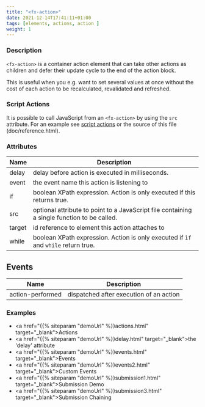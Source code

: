```yaml
---
title: "<fx-action>"
date: 2021-12-14T17:41:11+01:00
tags: [elements, actions, action ]
weight: 1
---
```


### Description

`<fx-action>` is a container action element that can take other actions
as children and defer their update cycle to the end of the action block.

This is useful when you e.g. want to set several values at once without the cost of 
each action to be recalculated, revalidated and refreshed.

### Script Actions

It is possible to call JavaScript from an `<fx-action>` by using the `src` attribute. For an example
see [script actions](../demo/script-actions.html) or the source of this file (doc/reference.html).

### Attributes

| Name | Description |
|------|-------------|
| delay | delay before action is executed in milliseconds. |
| event | the event name this action is listening to |
| if | boolean XPath expression. Action is only executed if this returns true. |
| src | optional attribute to point to a JavaScript file containing a single function to be called. |
| target | id reference to element this action attaches to |
| while | boolean XPath expression. Action is only executed if `ìf` and `while` return true. |

## Events

| Name | Description |
|------|-------------|
| action-performed | dispatched after execution of an action |


### Examples

* <a href="{{% siteparam "demoUrl" %}}actions.html" target="_blank">Actions</a>
* <a href="{{% siteparam "demoUrl" %}}delay.html" target="_blank">the 'delay' attribute</a>
* <a href="{{% siteparam "demoUrl" %}}events.html" target="_blank">Events</a>
* <a href="{{% siteparam "demoUrl" %}}events2.html" target="_blank">Custom Events</a>
* <a href="{{% siteparam "demoUrl" %}}submission1.html" target="_blank">Submission Demo</a>
* <a href="{{% siteparam "demoUrl" %}}submission3.html" target="_blank">Submission Chaining</a>


